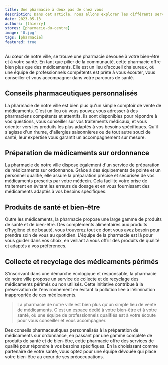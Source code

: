 ```yaml
---
title: Une pharmacie à deux pas de chez vous
description: Dans cet article, nous allons explorer les différents services offerts par la pharmacie du centre à Jambes, qui la rendent si précieuse pour les résidents de notre ville.
date: 2023-05-13
authors: [thierry]
stores: [pharmacie-du-centre]
image: '0.jpg'
tags: [pharmacie]
featured: true
---
```

Au cœur de notre ville, se trouve une pharmacie dévouée à votre bien-être et à votre santé. En tant que pilier de la communauté, cette pharmacie offre bien plus que des médicaments. Elle est un lieu d'accueil chaleureux, où une équipe de professionnels compétents est prête à vous écouter, vous conseiller et vous accompagner dans votre parcours de santé. 

## Conseils pharmaceutiques personnalisés

La pharmacie de notre ville est bien plus qu'un simple comptoir de vente de médicaments. C'est un lieu où vous pouvez vous adresser à des pharmaciens compétents et attentifs. Ils sont disponibles pour répondre à vos questions, vous conseiller sur vos traitements médicaux, et vous orienter vers les produits les plus adaptés à vos besoins spécifiques. Qu'il s'agisse d'un rhume, d'allergies saisonnières ou de tout autre souci de santé, leur expertise vous garantit un accompagnement sur mesure.

## Préparation de médicaments sur ordonnance

La pharmacie de notre ville dispose également d'un service de préparation de médicaments sur ordonnance. Grâce à des équipements de pointe et un personnel qualifié, elle assure la préparation précise et sécurisée de vos médicaments prescrits par votre médecin. Cela facilite votre prise de traitement en évitant les erreurs de dosage et en vous fournissant des médicaments adaptés à vos besoins spécifiques.

## Produits de santé et bien-être

Outre les médicaments, la pharmacie propose une large gamme de produits de santé et de bien-être. Des compléments alimentaires aux produits d'hygiène et de beauté, vous trouverez tout ce dont vous avez besoin pour prendre soin de vous au quotidien. L'équipe de la pharmacie est là pour vous guider dans vos choix, en veillant à vous offrir des produits de qualité et adaptés à vos préférences.

## Collecte et recyclage des médicaments périmés

S'inscrivant dans une démarche écologique et responsable, la pharmacie de notre ville propose un service de collecte et de recyclage des médicaments périmés ou non utilisés. Cette initiative contribue à la préservation de l'environnement en évitant la pollution liée à l'élimination inappropriée de ces médicaments.

> La pharmacie de notre ville est bien plus qu'un simple lieu de vente de médicaments. C'est un espace dédié à votre bien-être et à votre santé, où une équipe de professionnels qualifiés est à votre écoute pour vous conseiller et vous accompagner. 

Des conseils pharmaceutiques personnalisés à la préparation de médicaments sur ordonnance, en passant par une gamme complète de produits de santé et de bien-être, cette pharmacie offre des services de qualité pour répondre à vos besoins spécifiques. En la choisissant comme partenaire de votre santé, vous optez pour une équipe dévouée qui place votre bien-être au cœur de ses préoccupations.